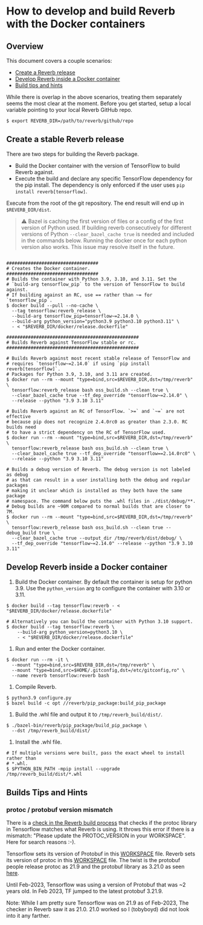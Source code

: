 # How to develop and build Reverb with the Docker containers

## Overview

This document covers a couple scenarios:

 *  <a href='#Release'>Create a Reverb release</a>
 *  <a href='#Develop'>Develop Reverb inside a Docker container</a>
 *  <a href='#builds-tips-and-hints'>Build tips and hints</a>

While there is overlap in the above scenarios, treating them separately seems
the most clear at the moment. Before you get started, setup a local variable
pointing to your local Reverb GitHub repo.

```shell
$ export REVERB_DIR=/path/to/reverb/github/repo
```

<a id='Release'></a>
## Create a stable Reverb release

There are two steps for building the Reverb package.

  * Build the Docker container with the version of TensorFlow to build Reverb
    against.
  * Execute the build and declare any specific TensorFlow dependency for the
    pip install. The dependency is only enforced if the user uses
    `pip install reverb[tensorflow]`.

Execute from the root of the git repository. The end result will end up in
`$REVERB_DIR/dist`.

> :warning: Bazel is caching the first version of files or a config of the first
   version of Python used. If building reverb consecutively for different
   versions of Python `--clear_bazel_cache true` is needed and included in
   the commands below. Running the docker once for each python version also
   works. This issue may resolve itself in the future.

```shell

##################################
# Creates the Docker container.
##################################
# Builds the container with Python 3.9, 3.10, and 3.11. Set the
# `build-arg tensorflow_pip` to the version of TensorFlow to build against.
# If building against an RC, use == rather than ~= for `tensorflow_pip`.
$ docker build --pull --no-cache \
  --tag tensorflow:reverb_release \
  --build-arg tensorflow_pip=tensorflow~=2.14.0 \
  --build-arg python_version="python3.9 python3.10 python3.11" \
  - < "$REVERB_DIR/docker/release.dockerfile"

#################################################
# Builds Reverb against TensorFlow stable or rc.
#################################################

# Builds Reverb against most recent stable release of TensorFlow and
# requires `tensorflow~=2.14.0` if using `pip install reverb[tensorflow]`.
# Packages for Python 3.9, 3.10, and 3.11 are created.
$ docker run --rm --mount "type=bind,src=$REVERB_DIR,dst=/tmp/reverb" \
  tensorflow:reverb_release bash oss_build.sh --clean true \
  --clear_bazel_cache true --tf_dep_override "tensorflow~=2.14.0" \
  --release --python "3.9 3.10 3.11"

# Builds Reverb against an RC of TensorFlow. `>=` and `~=` are not effective
# because pip does not recognize 2.4.0rc0 as greater than 2.3.0. RC builds need
# to have a strict dependency on the RC of TensorFlow used.
$ docker run --rm --mount "type=bind,src=$REVERB_DIR,dst=/tmp/reverb" \
  tensorflow:reverb_release bash oss_build.sh --clean true \
  --clear_bazel_cache true --tf_dep_override "tensorflow==2.14.0rc0" \
  --release --python "3.9 3.10 3.11"

# Builds a debug version of Reverb. The debug version is not labeled as debug
# as that can result in a user installing both the debug and regular packages
# making it unclear which is installed as they both have the same package
# namespace. The command below puts the .whl files in ./dist/debug/**.
# Debug builds are ~90M compared to normal builds that are closer to 7M.
$ docker run --rm --mount "type=bind,src=$REVERB_DIR,dst=/tmp/reverb" \
  tensorflow:reverb_release bash oss_build.sh --clean true --debug_build true \
  --clear_bazel_cache true --output_dir /tmp/reverb/dist/debug/ \
  --tf_dep_override "tensorflow~=2.14.0" --release --python "3.9 3.10 3.11"

```

<a id='Develop'></a>
## Develop Reverb inside a Docker container

1. Build the Docker container. By default the container is setup for python 3.9.
   Use the `python_version` arg to configure the container with 3.10 or 3.11.

  ```shell
  $ docker build --tag tensorflow:reverb - < "$REVERB_DIR/docker/release.dockerfile"

  # Alternatively you can build the container with Python 3.10 support.
  $ docker build --tag tensorflow:reverb \
      --build-arg python_version=python3.10 \
      - < "$REVERB_DIR/docker/release.dockerfile"
  ```

1. Run and enter the Docker container.

  ```shell
  $ docker run --rm -it \
    --mount "type=bind,src=$REVERB_DIR,dst=/tmp/reverb" \
    --mount "type=bind,src=$HOME/.gitconfig,dst=/etc/gitconfig,ro" \
    --name reverb tensorflow:reverb bash
  ```

1. Compile Reverb.

  ```shell
  $ python3.9 configure.py
  $ bazel build -c opt //reverb/pip_package:build_pip_package
  ```

1. Build the .whl file and output it to `/tmp/reverb_build/dist/`.

  ```shell
  $ ./bazel-bin/reverb/pip_package/build_pip_package \
    --dst /tmp/reverb_build/dist/
  ```

1. Install the .whl file.

  ```shell
  # If multiple versions were built, pass the exact wheel to install rather than
  # *.whl.
  $ $PYTHON_BIN_PATH -mpip install --upgrade /tmp/reverb_build/dist/*.whl
  ```

<a id='#builds-tips-and-hints'></a>

## Builds Tips and Hints

### protoc / protobuf version mismatch

There is a
[check in the Reverb build process](https://github.com/deepmind/reverb/blob/master/third_party/protobuf.BUILD)
that checks if the protoc library in Tensorflow matches what Reverb is using. It
throws this error if there is a mismatch: "Please update the PROTOC_VERSION in
your WORKSPACE". Here for search reasons :-).

Tensorflow sets its version of Protobuf in this
[WORKSPACE](https://github.com/tensorflow/tensorflow/blob/master/tensorflow/workspace2.bzl)
file. Reverb sets its version of protoc in this
[WORKSPACE](https://github.com/deepmind/reverb/blob/master/WORKSPACE) file. The
twist is the protobuf people release protoc as 21.9 and the protobuf library as
3.21.0 as seen
[here](https://github.com/protocolbuffers/protobuf/releases/tag/v21.12).

Until Feb-2023, Tensorflow was using a version of Protobuf that was ~2 years
old. In Feb 2023, TF jumped to the latest protobuf 3.21.9.

Note: While I am pretty sure Tensorflow was on 21.9 as of Feb-2023, The checker
in Reverb saw it as 21.0. 21.0 worked so I (tobyboyd) did not look into it any
farther.
